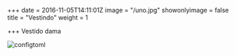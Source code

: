 +++
date = 2016-11-05T14:11:01Z
image = "/uno.jpg"
showonlyimage = false
title = "Vestindo"
weight = 1

+++
Vestido dama

![configtoml](/uno.jpg "Contenido de prueba.md")
